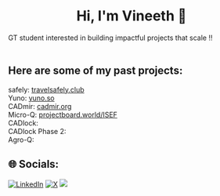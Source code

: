 <h1 align="center">Hi, I'm Vineeth 👋</h1>

GT student interested in building impactful projects that scale ‼️<br><br>

<h2>Here are some of my past projects:</h2>

safely: [travelsafely.club](www.travelsafely.club) <br>
Yuno: [yuno.so](www.yuno.so) <br>
CADmir: [cadmir.org](www.cadmir.org) <br>
Micro-Q: [projectboard.world/ISEF](https://partner.projectboard.world/isef/project/ebed043t-micro-q-a-low-cost-iot-based-fluorometer)<br>
CADlock: []() <br>
CADlock Phase 2:[]() <br>
Agro-Q: []() <br>


## 🌐 Socials:
[![LinkedIn](https://img.shields.io/badge/LinkedIn-%230077B5.svg?logo=linkedin&logoColor=white)](https://linkedin.com/in/vineeth-sendilraj) [![X](https://img.shields.io/badge/X-black.svg?logo=X&logoColor=white)](https://x.com/VineethSendil) [![](https://visitcount.itsvg.in/api?id=VineethSendilraj&icon=0&color=8)](https://visitcount.itsvg.in)

